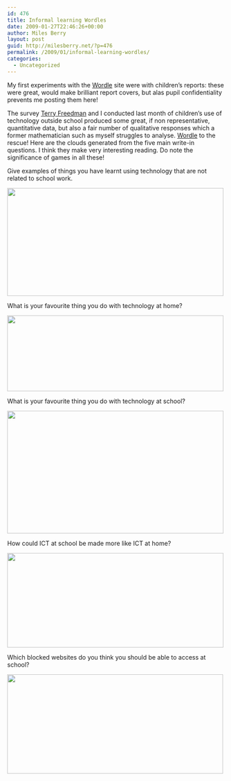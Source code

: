 ```yaml
---
id: 476
title: Informal learning Wordles
date: 2009-01-27T22:46:26+00:00
author: Miles Berry
layout: post
guid: http://milesberry.net/?p=476
permalink: /2009/01/informal-learning-wordles/
categories:
  - Uncategorized
---
```

My first experiments with the [Wordle](http://www.wordle.net) site were with children&#8217;s reports: these were great, would make brilliant report covers, but alas pupil confidentiality prevents me posting them here!

The survey [Terry Freedman](http://www.terry-freedman.org.uk/) and I conducted last month of children&#8217;s use of technology outside school produced some great, if non representative, quantitative data, but also a fair number of qualitative responses which a former mathematician such as myself struggles to analyse. [Wordle](http://www.wordle.net) to the rescue! Here are the clouds generated from the five main write-in questions. I think they make very interesting reading. Do note the significance of games in all these!

Give examples of things you have learnt using technology that are not related to school work.

[<img class="aligncenter size-full wp-image-478" src="http://milesberry.net/wp-content/uploads/2009/01/learntathome.png" alt="" width="500" height="249" srcset="http://milesberry.net/wp-content/uploads/2009/01/learntathome.png 500w, http://milesberry.net/wp-content/uploads/2009/01/learntathome-300x149.png 300w" sizes="(max-width: 500px) 100vw, 500px" />](http://www.wordle.net/gallery/wrdl/478961/Things_children_learn_using_tech_outside_school)

<!--more-->What is your favourite thing you do with technology at home?

[<img class="aligncenter size-full wp-image-477" src="http://milesberry.net/wp-content/uploads/2009/01/techathome.png" alt="" width="500" height="175" srcset="http://milesberry.net/wp-content/uploads/2009/01/techathome.png 500w, http://milesberry.net/wp-content/uploads/2009/01/techathome-300x105.png 300w" sizes="(max-width: 500px) 100vw, 500px" />](http://www.wordle.net/gallery/wrdl/479088/Children%27s_favourite_things_using_tech_at_home)

What is your favourite thing you do with technology at school?

[<img class="aligncenter size-full wp-image-479" src="http://milesberry.net/wp-content/uploads/2009/01/techatschool.png" alt="" width="500" height="283" srcset="http://milesberry.net/wp-content/uploads/2009/01/techatschool.png 500w, http://milesberry.net/wp-content/uploads/2009/01/techatschool-300x169.png 300w" sizes="(max-width: 500px) 100vw, 500px" />](http://www.wordle.net/gallery/wrdl/478975/Children%27s_favourite_things_with_tech_inside_school)

How could ICT at school be made more like ICT at home?

[<img class="aligncenter size-full wp-image-480" src="http://milesberry.net/wp-content/uploads/2009/01/schoollikehome.png" alt="" width="500" height="218" srcset="http://milesberry.net/wp-content/uploads/2009/01/schoollikehome.png 500w, http://milesberry.net/wp-content/uploads/2009/01/schoollikehome-300x130.png 300w" sizes="(max-width: 500px) 100vw, 500px" />](http://www.wordle.net/gallery/wrdl/478993/How_to_make_school_ICT_more_like_home)

Which blocked websites do you think you should be able to access at school?

[<img class="aligncenter size-full wp-image-481" src="http://milesberry.net/wp-content/uploads/2009/01/blocked.png" alt="" width="499" height="229" srcset="http://milesberry.net/wp-content/uploads/2009/01/blocked.png 499w, http://milesberry.net/wp-content/uploads/2009/01/blocked-300x137.png 300w" sizes="(max-width: 499px) 100vw, 499px" />](http://www.wordle.net/gallery/wrdl/479015/Blocked_sites_children_would_like_to_access_in_school)